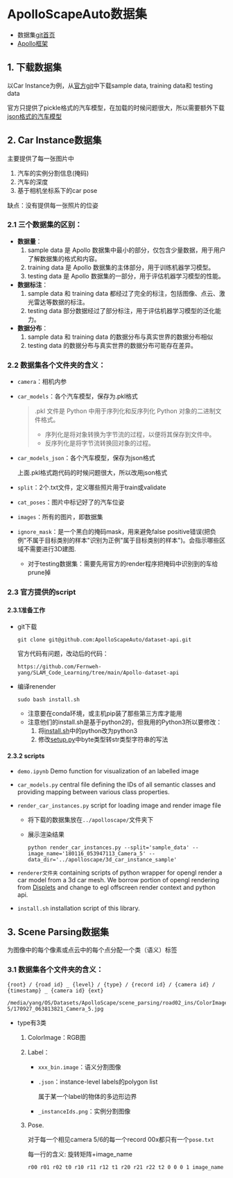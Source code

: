 # ApolloScapeAuto数据集

- 数据集[git首页](https://github.com/ApolloScapeAuto/dataset-api/tree/master)
- [Apollo框架](https://apollo.baidu.com/)

## 1. 下载数据集

以Car Instance为例，从[官方git](https://github.com/ApolloScapeAuto/dataset-api/tree/master/car_instance#3-dataset-download)中下载sample data, training data和 testing data

官方只提供了pickle格式的汽车模型，在加载的时候问题很大，所以需要额外下载[json格式的汽车模型](https://www.kaggle.com/competitions/pku-autonomous-driving/data?select=car_models_json)

## 2. Car Instance数据集

主要提供了每一张图片中

1. 汽车的实例分割信息(掩码)
2. 汽车的深度 
3. 基于相机坐标系下的car pose

缺点：没有提供每一张照片的位姿

### 2.1 三个数据集的区别：

- **数据量**：
  1. sample data 是 Apollo 数据集中最小的部分，仅包含少量数据，用于用户了解数据集的格式和内容。
  2. training data 是 Apollo 数据集的主体部分，用于训练机器学习模型。
  3. testing data 是 Apollo 数据集的一部分，用于评估机器学习模型的性能。
- **数据标注**：
  1. sample data 和 training data 都经过了完全的标注，包括图像、点云、激光雷达等数据的标注。
  2. testing data 部分数据经过了部分标注，用于评估机器学习模型的泛化能力。
- **数据分布**：
  1. sample data 和 training data 的数据分布与真实世界的数据分布相似
  2. testing data 的数据分布与真实世界的数据分布可能存在差异。

### 2.2 数据集各个文件夹的含义：

- `camera`：相机内参

- `car_models`：各个汽车模型，保存为.pkl格式

  >.pkl 文件是 Python 中用于序列化和反序列化 Python 对象的二进制文件格式。
  >
  >- 序列化是将对象转换为字节流的过程，以便将其保存到文件中。
  >- 反序列化是将字节流转换回对象的过程。

- `car_models_json`：各个汽车模型，保存为json格式

  上面.pkl格式跑代码的时候问题很大，所以改用json格式

- `split`：2个.txt文件，定义哪些照片用于train或validate

- `cat_poses`：图片中标记好了的汽车位姿

- `images`：所有的图片，即数据集

- `ignore_mask`：是一个黑白的掩码mask，用来避免false positive错误(把负例"不属于目标类别的样本"识别为正例"属于目标类别的样本")。会指示哪些区域不需要进行3D建图.

  - 对于testing数据集：需要先用官方的render程序把掩码中识别到的车给prune掉

### 2.3 官方提供的script

#### 2.3.1准备工作

- git下载

  ```
  git clone git@github.com:ApolloScapeAuto/dataset-api.git
  ```

  官方代码有问题，改动后的代码：

  ```
  https://github.com/Fernweh-yang/SLAM_Code_Learning/tree/main/Apollo-dataset-api
  ```

- 编译renender

  ```
  sudo bash install.sh
  ```

  - 注意要在conda环境，或主机pip装了那些第三方库才能用
  - 注意他们的install.sh是基于python2的，但我用的Python3所以要修改：
    1. 将[install.sh](https://github.com/Fernweh-yang/SLAM_Code_Learning/blob/main/Apollo-dataset-api/car_instance/install.sh)中的python改为python3
    2. 修改[setup.py](https://github.com/Fernweh-yang/SLAM_Code_Learning/blob/main/Apollo-dataset-api/car_instance/renderer/setup.py)中byte类型转str类型字符串的写法

#### 2.3.2 scripts

- `demo.ipynb` Demo function for visualization of an labelled image

- `car_models.py` central file defining the IDs of all semantic classes and providing mapping between various class properties.

- `render_car_instances.py` script for loading image and render image file

  - 将下载的数据集放在`../apolloscape/`文件夹下

  - 展示渲染结果

    ```shell
    python render_car_instances.py --split='sample_data' --image_name='180116_053947113_Camera_5' --data_dir='../apolloscape/3d_car_instance_sample'
    ```

- `renderer文件夹` containing scripts of python wrapper for opengl render a car model from a 3d car mesh. We borrow portion of opengl rendering from [Displets](http://www.cvlibs.net/projects/displets/) and change to egl offscreen render context and python api.
- `install.sh` installation script of this library.



## 3. Scene Parsing数据集

为图像中的每个像素或点云中的每个点分配一个类（语义）标签

### 3.1 数据集各个文件夹的含义：

```shell
{root} / {road id} _ {level} / {type} / {record id} / {camera id} / {timestamp} _ {camera id} {ext}

/media/yang/OS/Datasets/ApolloScape/scene_parsing/road02_ins/ColorImage/Record001/Camera 5/170927_063813821_Camera_5.jpg
```

- type有3类

  1. ColorImage：RGB图

  2. Label：

     - `xxx_bin.image`：语义分割图像

     - `.json`：instance-level labels的polygon list

       属于某一个label的物体的多边形边界

     - `_instanceIds.png`：实例分割图像

  3. Pose.

     对于每一个相见camera 5/6的每一个record 00x都只有一个`pose.txt`

     每一行的含义: 旋转矩阵+image_name

     ```
     r00 r01 r02 t0 r10 r11 r12 t1 r20 r21 r22 t2 0 0 0 1 image_name
     ```

     